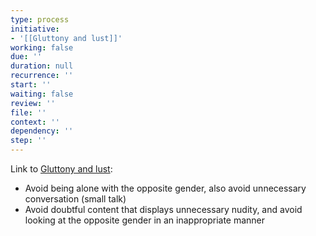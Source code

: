 ```yaml
---
type: process
initiative:
- '[[Gluttony and lust]]'
working: false
due: ''
duration: null
recurrence: ''
start: ''
waiting: false
review: ''
file: ''
context: ''
dependency: ''
step: ''
---
```


Link to [Gluttony and lust](docs/sidebar1/Initiatives/bad%20traits/Gluttony%20and%20lust.md):

* Avoid being alone with the opposite gender, also avoid unnecessary conversation (small talk)
* Avoid doubtful content that displays unnecessary nudity, and avoid looking at the opposite gender in an inappropriate manner
